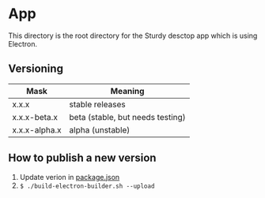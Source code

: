 # App

This directory is the root directory for the Sturdy desctop app which is using Electron.

## Versioning

| Mask          | Meaning                          |
| ------------- | -------------------------------- |
| x.x.x         | stable releases                  |
| x.x.x-beta.x  | beta (stable, but needs testing) |
| x.x.x-alpha.x | alpha (unstable)                 |

## How to publish a new version

1. Update verion in [package.json](./package.json)
2. `$ ./build-electron-builder.sh --upload`
